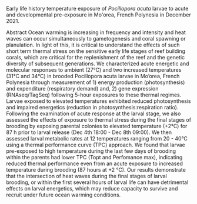 Early life history temperature exposure of *Pocillopora acuta* larvae to acute and developmental pre-exposure in Mo'orea, French Polynesia in December 2021.   

Abstract
Ocean warming is increasing in frequency and intensity and heat waves can occur simultaneously to gametogenesis and coral spawning or planulation. In light of this, it is critical to understand the effects of such short term thermal stress on the sensitive early life stages of reef building corals, which are critical for the replenishment of the reef and the genetic diversity of subsequent generations. We characterized acute energetic and molecular responses to ambient (27°C) and two increased temperatures (31°C and 34°C) in brooded Pocillopora acuta larvae in Mo’orea, French Polynesia through measurement of 1) energy production (photosynthesis) and expenditure (respiratory demand) and, 2) gene expression (RNAseq/TagSeq) following 5-hour exposures to these thermal regimes. Larvae exposed to elevated temperatures exhibited reduced photosynthesis and impaired energetics (reduction in photosynthesis:respiration ratio). Following the examination of acute response at the larval stage, we also assessed the effects of exposure to thermal stress during the final stages of brooding by exposing parental colonies to elevated temperature (+2°C) for 87 h prior to larval release (Dec 4th 18:00 - Dec 8th 09:00). We then assessed larval metabolic rates at 12 temperatures ranging from 20 - 40°C using a thermal performance curve (TPC) approach. We found that larvae pre-exposed to high temperature during the last few days of brooding within the parents had lower TPC (Topt and Perfomance max), indicating reduced thermal performance even from an acute exposure to increased temperature during brooding (87 hours at +2 °C). Our results demonstrate that the intersection of heat waves during the final stages of larval brooding, or within the first several hours of larval life can have detrimental effects on larval energetics, which may reduce capacity to survive and recruit under future ocean warming conditions. 